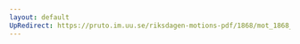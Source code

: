 ```yaml
---
layout: default
UpRedirect: https://pruto.im.uu.se/riksdagen-motions-pdf/1868/mot_1868__ak__119/mot_1868__ak__119-001.pdf
---
```

